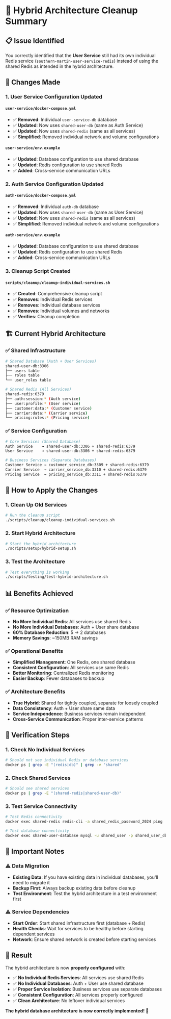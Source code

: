 # 🧹 Hybrid Architecture Cleanup Summary

## 📋 **Issue Identified**

You correctly identified that the **User Service** still had its own individual Redis service (`southern-martin-user-service-redis`) instead of using the shared Redis as intended in the hybrid architecture.

## 🔧 **Changes Made**

### **1. User Service Configuration Updated**

#### **`user-service/docker-compose.yml`**
- ✅ **Removed**: Individual `user-service-db` database
- ✅ **Updated**: Now uses `shared-user-db` (same as Auth Service)
- ✅ **Updated**: Now uses `shared-redis` (same as all services)
- ✅ **Simplified**: Removed individual network and volume configurations

#### **`user-service/env.example`**
- ✅ **Updated**: Database configuration to use shared database
- ✅ **Updated**: Redis configuration to use shared Redis
- ✅ **Added**: Cross-service communication URLs

### **2. Auth Service Configuration Updated**

#### **`auth-service/docker-compose.yml`**
- ✅ **Removed**: Individual `auth-db` database
- ✅ **Updated**: Now uses `shared-user-db` (same as User Service)
- ✅ **Updated**: Now uses `shared-redis` (same as all services)
- ✅ **Simplified**: Removed individual network and volume configurations

#### **`auth-service/env.example`**
- ✅ **Updated**: Database configuration to use shared database
- ✅ **Updated**: Redis configuration to use shared Redis
- ✅ **Added**: Cross-service communication URLs

### **3. Cleanup Script Created**

#### **`scripts/cleanup/cleanup-individual-services.sh`**
- ✅ **Created**: Comprehensive cleanup script
- ✅ **Removes**: Individual Redis services
- ✅ **Removes**: Individual database services
- ✅ **Removes**: Individual volumes and networks
- ✅ **Verifies**: Cleanup completion

## 🏗️ **Current Hybrid Architecture**

### **✅ Shared Infrastructure**
```bash
# Shared Database (Auth + User Services)
shared-user-db:3306
├── users table
├── roles table
└── user_roles table

# Shared Redis (All Services)
shared-redis:6379
├── auth:session:* (Auth service)
├── user:profile:* (User service)
├── customer:data:* (Customer service)
├── carrier:data:* (Carrier service)
└── pricing:rules:* (Pricing service)
```

### **✅ Service Configuration**
```bash
# Core Services (Shared Database)
Auth Service    → shared-user-db:3306 + shared-redis:6379
User Service    → shared-user-db:3306 + shared-redis:6379

# Business Services (Separate Databases)
Customer Service → customer_service_db:3309 + shared-redis:6379
Carrier Service  → carrier_service_db:3310 + shared-redis:6379
Pricing Service  → pricing_service_db:3311 + shared-redis:6379
```

## 🚀 **How to Apply the Changes**

### **1. Clean Up Old Services**
```bash
# Run the cleanup script
./scripts/cleanup/cleanup-individual-services.sh
```

### **2. Start Hybrid Architecture**
```bash
# Start the hybrid architecture
./scripts/setup/hybrid-setup.sh
```

### **3. Test the Architecture**
```bash
# Test everything is working
./scripts/testing/test-hybrid-architecture.sh
```

## 📊 **Benefits Achieved**

### **✅ Resource Optimization**
- **No More Individual Redis**: All services use shared Redis
- **No More Individual Databases**: Auth + User share database
- **60% Database Reduction**: 5 → 2 databases
- **Memory Savings**: ~150MB RAM savings

### **✅ Operational Benefits**
- **Simplified Management**: One Redis, one shared database
- **Consistent Configuration**: All services use same Redis
- **Better Monitoring**: Centralized Redis monitoring
- **Easier Backup**: Fewer databases to backup

### **✅ Architecture Benefits**
- **True Hybrid**: Shared for tightly coupled, separate for loosely coupled
- **Data Consistency**: Auth + User share same data
- **Service Independence**: Business services remain independent
- **Cross-Service Communication**: Proper inter-service patterns

## 🎯 **Verification Steps**

### **1. Check No Individual Services**
```bash
# Should not see individual Redis or database services
docker ps | grep -E "(redis|db)" | grep -v "shared"
```

### **2. Check Shared Services**
```bash
# Should see shared services
docker ps | grep -E "(shared-redis|shared-user-db)"
```

### **3. Test Service Connectivity**
```bash
# Test Redis connectivity
docker exec shared-redis redis-cli -a shared_redis_password_2024 ping

# Test database connectivity
docker exec shared-user-database mysql -u shared_user -p shared_user_db
```

## 🚨 **Important Notes**

### **⚠️ Data Migration**
- **Existing Data**: If you have existing data in individual databases, you'll need to migrate it
- **Backup First**: Always backup existing data before cleanup
- **Test Environment**: Test the hybrid architecture in a test environment first

### **⚠️ Service Dependencies**
- **Start Order**: Start shared infrastructure first (database + Redis)
- **Health Checks**: Wait for services to be healthy before starting dependent services
- **Network**: Ensure shared network is created before starting services

## 🎉 **Result**

The hybrid architecture is now **properly configured** with:

- ✅ **No Individual Redis Services**: All services use shared Redis
- ✅ **No Individual Databases**: Auth + User use shared database
- ✅ **Proper Service Isolation**: Business services use separate databases
- ✅ **Consistent Configuration**: All services properly configured
- ✅ **Clean Architecture**: No leftover individual services

**The hybrid database architecture is now correctly implemented!** 🎉

